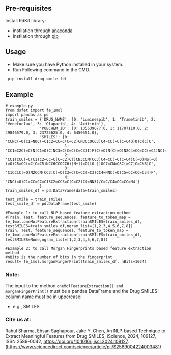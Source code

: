 ## Pre-requisites
Install RdKit library:
- instllation through [anaconda](https://anaconda.org/rdkit/rdkit)
- instllation through [pip](https://pypi.org/project/rdkit-pypi/) 

## Usage

- Make sure you have Python installed in your system.
- Run Following command in the CMD.
 ```
  pip install drug-smile-fet
  ```
## Example

 ```
# example.py
from dsfet import fe_1mol
import pandas as pd
train_smiles = {'DRUG_NAME': {0: 'Luminespib', 1: 'Trametinib', 2: 'Venetoclax', 3: 'Olaparib', 4: 'Axitinib'},
                'PUBCHEM_ID': {0: 135539077.0, 1: 11707110.0, 2: 49846579.0, 3: 23725625.0, 4: 6450551.0},
                'SMILES': {0: 'CCNC(=O)C1=NOC(=C1C2=CC=C(C=C2)CN3CCOCC3)C4=CC(=C(C=C4O)O)C(C)C',
                           1: 'CC1=C2C(=C(N(C1=O)C)NC3=C(C=C(C=C3)I)F)C(=O)N(C(=O)N2C4=CC=CC(=C4)NC(=O)C)C5CC5',
                           2: 'CC1(CCC(=C(C1)C2=CC=C(C=C2)Cl)CN3CCN(CC3)C4=CC(=C(C=C4)C(=O)NS(=O)(=O)C5=CC(=C(C=C5)NCC6CCOCC6)[N+](=O)[O-])OC7=CN=C8C(=C7)C=CN8)C',
                           3: 'C1CC1C(=O)N2CCN(CC2)C(=O)C3=C(C=CC(=C3)CC4=NNC(=O)C5=CC=CC=C54)F',
                           4: 'CNC(=O)C1=CC=CC=C1SC2=CC3=C(C=C2)C(=NN3)/C=C/C4=CC=CC=N4'}
                }
train_smiles_df = pd.DataFrame(data=train_smiles)

test_smile = train_smiles
test_smile_df = pd.DataFrame(test_smile)

#Example 1: to call NLP-based feature extraction method
#Train, Test, feature_sequences, feature_to_token_map = fe_1mol.oneMolFeatureExtraction(trainSMILES=train_smiles_df, testSMILES=train_smiles_df,ngram_list=[1,2,3,4,5,6,7,8])
Train, Test, feature_sequences, feature_to_token_map = fe_1mol.oneMolFeatureExtraction(trainSMILES=train_smiles_df, testSMILES=None,ngram_list=[1,2,3,4,5,6,7,8])

#Example 2: to call Morgan Fingerprints based feature extraction method
#nBits is the number of bits in the fingerprint
result= fe_1mol.morganFingerPrint(train_smiles_df, nBits=1024)

```
### Note: 
The input to the method ```oneMolFeatureExtraction() and morganFingerPrint()``` must be a pandas DataFrame and the Drug SMILES column name must be in uppercase:
- e.g., SMILES

### Cite us at:
Rahul Sharma, Ehsan Saghapour, Jake Y. Chen, An NLP-based Technique to Extract Meaningful Features from Drug SMILES, iScience, 2024, 109127, ISSN 2589-0042, https://doi.org/10.1016/j.isci.2024.109127.
(https://www.sciencedirect.com/science/article/pii/S2589004224003481)
